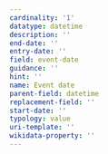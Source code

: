 ```yaml
---
cardinality: '1'
datatype: datetime
description: ''
end-date: ''
entry-date: ''
field: event-date
guidance: ''
hint: ''
name: Event date
parent-field: datetime
replacement-field: ''
start-date: ''
typology: value
uri-template: ''
wikidata-property: ''
---
```

